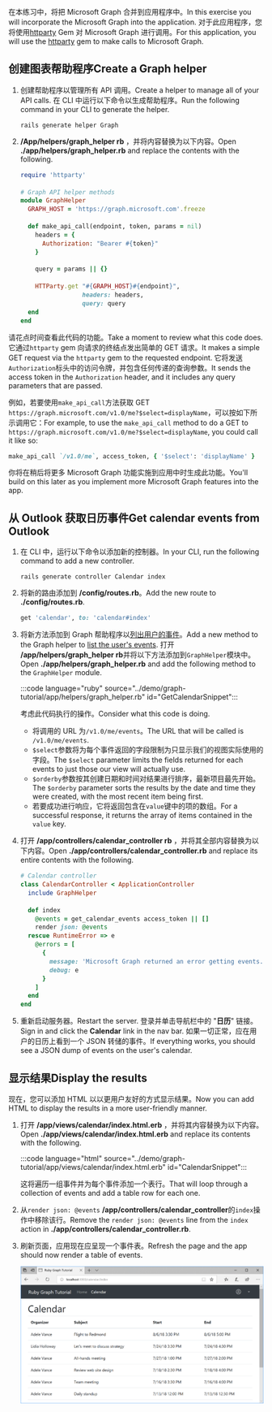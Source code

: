 <!-- markdownlint-disable MD002 MD041 -->

<span data-ttu-id="e4b93-101">在本练习中，将把 Microsoft Graph 合并到应用程序中。</span><span class="sxs-lookup"><span data-stu-id="e4b93-101">In this exercise you will incorporate the Microsoft Graph into the application.</span></span> <span data-ttu-id="e4b93-102">对于此应用程序，您将使用[httparty](https://github.com/jnunemaker/httparty) Gem 对 Microsoft Graph 进行调用。</span><span class="sxs-lookup"><span data-stu-id="e4b93-102">For this application, you will use the [httparty](https://github.com/jnunemaker/httparty) gem to make calls to Microsoft Graph.</span></span>

## <a name="create-a-graph-helper"></a><span data-ttu-id="e4b93-103">创建图表帮助程序</span><span class="sxs-lookup"><span data-stu-id="e4b93-103">Create a Graph helper</span></span>

1. <span data-ttu-id="e4b93-104">创建帮助程序以管理所有 API 调用。</span><span class="sxs-lookup"><span data-stu-id="e4b93-104">Create a helper to manage all of your API calls.</span></span> <span data-ttu-id="e4b93-105">在 CLI 中运行以下命令以生成帮助程序。</span><span class="sxs-lookup"><span data-stu-id="e4b93-105">Run the following command in your CLI to generate the helper.</span></span>

    ```Shell
    rails generate helper Graph
    ```

1. <span data-ttu-id="e4b93-106">**/App/helpers/graph_helper rb** ，并将内容替换为以下内容。</span><span class="sxs-lookup"><span data-stu-id="e4b93-106">Open **./app/helpers/graph_helper.rb** and replace the contents with the following.</span></span>

    ```ruby
    require 'httparty'

    # Graph API helper methods
    module GraphHelper
      GRAPH_HOST = 'https://graph.microsoft.com'.freeze

      def make_api_call(endpoint, token, params = nil)
        headers = {
          Authorization: "Bearer #{token}"
        }

        query = params || {}

        HTTParty.get "#{GRAPH_HOST}#{endpoint}",
                     headers: headers,
                     query: query
      end
    end
    ```

<span data-ttu-id="e4b93-107">请花点时间查看此代码的功能。</span><span class="sxs-lookup"><span data-stu-id="e4b93-107">Take a moment to review what this code does.</span></span> <span data-ttu-id="e4b93-108">它通过`httparty` gem 向请求的终结点发出简单的 GET 请求。</span><span class="sxs-lookup"><span data-stu-id="e4b93-108">It makes a simple GET request via the `httparty` gem to the requested endpoint.</span></span> <span data-ttu-id="e4b93-109">它将发送`Authorization`标头中的访问令牌，并包含任何传递的查询参数。</span><span class="sxs-lookup"><span data-stu-id="e4b93-109">It sends the access token in the `Authorization` header, and it includes any query parameters that are passed.</span></span>

<span data-ttu-id="e4b93-110">例如，若要使用`make_api_call`方法获取 GET `https://graph.microsoft.com/v1.0/me?$select=displayName`，可以按如下所示调用它：</span><span class="sxs-lookup"><span data-stu-id="e4b93-110">For example, to use the `make_api_call` method to do a GET to `https://graph.microsoft.com/v1.0/me?$select=displayName`, you could call it like so:</span></span>

```ruby
make_api_call `/v1.0/me`, access_token, { '$select': 'displayName' }
```

<span data-ttu-id="e4b93-111">你将在稍后将更多 Microsoft Graph 功能实施到应用中时生成此功能。</span><span class="sxs-lookup"><span data-stu-id="e4b93-111">You'll build on this later as you implement more Microsoft Graph features into the app.</span></span>

## <a name="get-calendar-events-from-outlook"></a><span data-ttu-id="e4b93-112">从 Outlook 获取日历事件</span><span class="sxs-lookup"><span data-stu-id="e4b93-112">Get calendar events from Outlook</span></span>

1. <span data-ttu-id="e4b93-113">在 CLI 中，运行以下命令以添加新的控制器。</span><span class="sxs-lookup"><span data-stu-id="e4b93-113">In your CLI, run the following command to add a new controller.</span></span>

    ```Shell
    rails generate controller Calendar index
    ```

1. <span data-ttu-id="e4b93-114">将新的路由添加到 **/config/routes.rb**。</span><span class="sxs-lookup"><span data-stu-id="e4b93-114">Add the new route to **./config/routes.rb**.</span></span>

    ```ruby
    get 'calendar', to: 'calendar#index'
    ```

1. <span data-ttu-id="e4b93-115">将新方法添加到 Graph 帮助程序以[列出用户的事件](/graph/api/user-list-events?view=graph-rest-1.0)。</span><span class="sxs-lookup"><span data-stu-id="e4b93-115">Add a new method to the Graph helper to [list the user's events](/graph/api/user-list-events?view=graph-rest-1.0).</span></span> <span data-ttu-id="e4b93-116">打开 **/app/helpers/graph_helper rb**并将以下方法添加到`GraphHelper`模块中。</span><span class="sxs-lookup"><span data-stu-id="e4b93-116">Open **./app/helpers/graph_helper.rb** and add the following method to the `GraphHelper` module.</span></span>

    :::code language="ruby" source="../demo/graph-tutorial/app/helpers/graph_helper.rb" id="GetCalendarSnippet":::

    <span data-ttu-id="e4b93-117">考虑此代码执行的操作。</span><span class="sxs-lookup"><span data-stu-id="e4b93-117">Consider what this code is doing.</span></span>

    - <span data-ttu-id="e4b93-118">将调用的 URL 为`/v1.0/me/events`。</span><span class="sxs-lookup"><span data-stu-id="e4b93-118">The URL that will be called is `/v1.0/me/events`.</span></span>
    - <span data-ttu-id="e4b93-119">`$select`参数将为每个事件返回的字段限制为只显示我们的视图实际使用的字段。</span><span class="sxs-lookup"><span data-stu-id="e4b93-119">The `$select` parameter limits the fields returned for each events to just those our view will actually use.</span></span>
    - <span data-ttu-id="e4b93-120">`$orderby`参数按其创建日期和时间对结果进行排序，最新项目最先开始。</span><span class="sxs-lookup"><span data-stu-id="e4b93-120">The `$orderby` parameter sorts the results by the date and time they were created, with the most recent item being first.</span></span>
    - <span data-ttu-id="e4b93-121">若要成功进行响应，它将返回包含在`value`键中的项的数组。</span><span class="sxs-lookup"><span data-stu-id="e4b93-121">For a successful response, it returns the array of items contained in the `value` key.</span></span>

1. <span data-ttu-id="e4b93-122">打开 **/app/controllers/calendar_controller rb** ，并将其全部内容替换为以下内容。</span><span class="sxs-lookup"><span data-stu-id="e4b93-122">Open **./app/controllers/calendar_controller.rb** and replace its entire contents with the following.</span></span>

    ```ruby
    # Calendar controller
    class CalendarController < ApplicationController
      include GraphHelper

      def index
        @events = get_calendar_events access_token || []
        render json: @events
      rescue RuntimeError => e
        @errors = [
          {
            message: 'Microsoft Graph returned an error getting events.',
            debug: e
          }
        ]
      end
    end
    ```

1. <span data-ttu-id="e4b93-123">重新启动服务器。</span><span class="sxs-lookup"><span data-stu-id="e4b93-123">Restart the server.</span></span> <span data-ttu-id="e4b93-124">登录并单击导航栏中的 "**日历**" 链接。</span><span class="sxs-lookup"><span data-stu-id="e4b93-124">Sign in and click the **Calendar** link in the nav bar.</span></span> <span data-ttu-id="e4b93-125">如果一切正常，应在用户的日历上看到一个 JSON 转储的事件。</span><span class="sxs-lookup"><span data-stu-id="e4b93-125">If everything works, you should see a JSON dump of events on the user's calendar.</span></span>

## <a name="display-the-results"></a><span data-ttu-id="e4b93-126">显示结果</span><span class="sxs-lookup"><span data-stu-id="e4b93-126">Display the results</span></span>

<span data-ttu-id="e4b93-127">现在，您可以添加 HTML 以以更用户友好的方式显示结果。</span><span class="sxs-lookup"><span data-stu-id="e4b93-127">Now you can add HTML to display the results in a more user-friendly manner.</span></span>

1. <span data-ttu-id="e4b93-128">打开 **/app/views/calendar/index.html.erb** ，并将其内容替换为以下内容。</span><span class="sxs-lookup"><span data-stu-id="e4b93-128">Open **./app/views/calendar/index.html.erb** and replace its contents with the following.</span></span>

    :::code language="html" source="../demo/graph-tutorial/app/views/calendar/index.html.erb" id="CalendarSnippet":::

    <span data-ttu-id="e4b93-129">这将遍历一组事件并为每个事件添加一个表行。</span><span class="sxs-lookup"><span data-stu-id="e4b93-129">That will loop through a collection of events and add a table row for each one.</span></span>

1. <span data-ttu-id="e4b93-130">从`render json: @events` **/app/controllers/calendar_controller**的`index`操作中移除该行。</span><span class="sxs-lookup"><span data-stu-id="e4b93-130">Remove the `render json: @events` line from the `index` action in **./app/controllers/calendar_controller.rb**.</span></span>

1. <span data-ttu-id="e4b93-131">刷新页面，应用现在应呈现一个事件表。</span><span class="sxs-lookup"><span data-stu-id="e4b93-131">Refresh the page and the app should now render a table of events.</span></span>

    ![事件表的屏幕截图](./images/add-msgraph-01.png)
